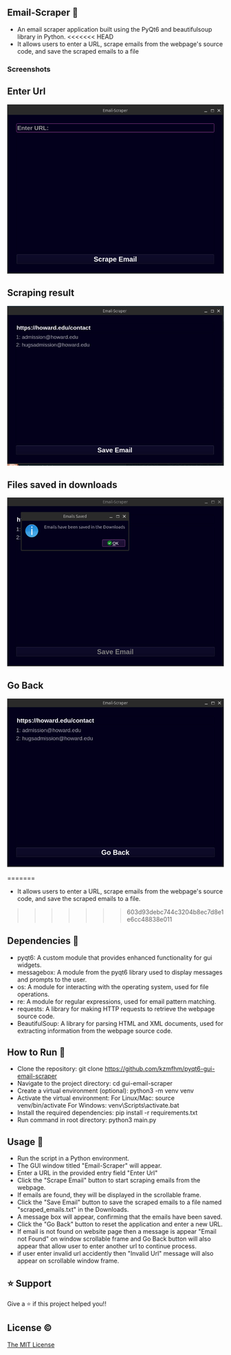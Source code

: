 ## Email-Scraper 🐬

- An email scraper application built using the PyQt6 and beautifulsoup library in Python. 
<<<<<<< HEAD
- It allows users to enter a URL, scrape emails from the webpage's source code, and save the scraped emails to a file

### Screenshots

## Enter Url
![Enter URL](<images/image1.png>)

## Scraping result
![Scraping emails](<images/image2.png>)

## Files saved in downloads
![Text Files being saved](<images/image3.png>)

## Go Back
![Go Back](<images/image4.png>)

=======
- It allows users to enter a URL, scrape emails from the webpage's source code, and save the scraped emails to a file.
>>>>>>> 603d93debc744c3204b8ec7d8e1e6cc48838e011
## Dependencies 🐋

- pyqt6: A custom module that provides  enhanced functionality for gui widgets.
- messagebox: A module from the pyqt6 library used to display messages and prompts to the user.
- os: A module for interacting with the operating system, used for file operations.
- re: A module for regular expressions, used for email pattern matching.
- requests: A library for making HTTP requests to retrieve the webpage source code.
- BeautifulSoup: A library for parsing HTML and XML documents, used for extracting information from the webpage source code.

## How to Run 🪼

- Clone the repository: git clone https://github.com/kzmfhm/pyqt6-gui-email-scraper
- Navigate to the project directory: cd gui-email-scraper
- Create a virtual environment (optional): python3 -m venv venv
- Activate the virtual environment:
        For Linux/Mac: source venv/bin/activate
        For Windows: venv\Scripts\activate.bat
- Install the required dependencies: pip install -r requirements.txt
- Run command in root directory: python3 main.py

## Usage 🦢

- Run the script in a Python environment.
- The GUI window titled "Email-Scraper" will appear.
- Enter a URL in the provided entry field "Enter Url"
- Click the "Scrape Email" button to start scraping emails from the webpage.
- If emails are found, they will be displayed in the scrollable frame.
- Click the "Save Email" button to save the scraped emails to a file named "scraped_emails.txt" in the Downloads.
- A message box will appear, confirming that the emails have been saved.
- Click the "Go Back" button to reset the application and enter a new URL.
- If email is not found on website page then a message is appear "Email not Found" on window scrollable frame and Go Back      button will also appear that allow user to enter another url to continue process.
- if user enter invalid url accidently then "Invalid Url" message will also appear on scrollable window frame.

## ⭐️ Support

Give a ⭐️ if this project helped you!!

## License ©

[The MIT License](LICENSE)
